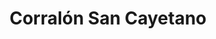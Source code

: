 ---
title: "Corralón San Cayetano"
url: /san-salvador-de-jujuy/corralon-san-cayetano/
shop: Baustoffe
---